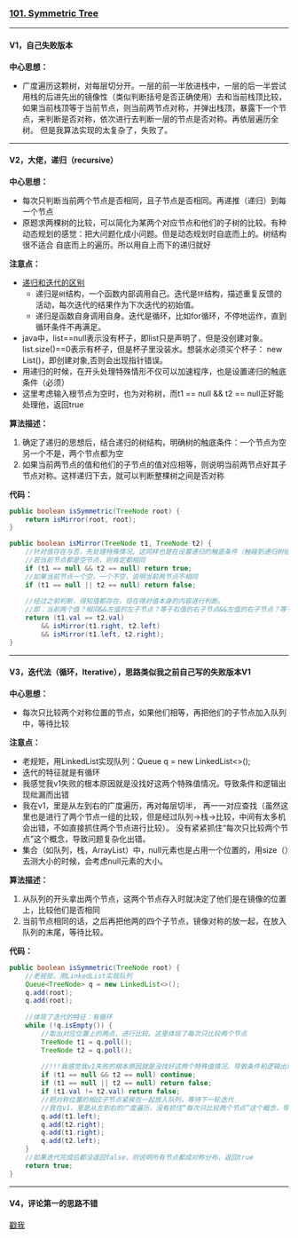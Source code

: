 ### [101. Symmetric Tree](https://leetcode.com/problems/symmetric-tree/)

---

#### V1，自己失败版本
**中心思想：**
- 广度遍历这颗树，对每层切分开。一层的前一半放进栈中，一层的后一半尝试用栈的后进先出的镜像性（类似判断括号是否正确使用）去和当前栈顶比较，
如果当前栈顶等于当前节点，则当前两节点对称，并弹出栈顶，暴露下一个节点，来判断是否对称，依次进行去判断一层的节点是否对称。再依层遍历全树。
但是我算法实现的太复杂了，失败了。

---

#### V2，大佬，递归（recursive）

**中心思想：**
- 每次只判断当前两个节点是否相同，且子节点是否相同。再递推（递归）到每一个节点
- 原题求两棵树的比较，可以简化为某两个对应节点和他们的子树的比较。有种动态规划的感觉：把大问题化成小问题。但是动态规划时自底而上的。树结构很不适合
自底而上的遍历。所以用自上而下的递归就好

**注意点：**
- [递归和迭代的区别](https://www.jianshu.com/p/32bcc45efd32)
  - 递归是`树`结构，一个函数内部调用自己。迭代是`环`结构，描述重复反馈的活动，每次迭代的结果作为下次迭代的初始值。
  - 递归是函数自身调用自身。迭代是循环，比如for循环，不停地运作，直到循环条件不再满足。
- java中，list==null表示没有杯子，即list只是声明了，但是没创建对象。list.size()==0表示有杯子，但是杯子里没装水。想装水必须买个杯子：
new List()，即创建对象,否则会出现指针错误。
- 用递归的时候，在开头处理特殊情形不仅可以加速程序，也是设置递归的触底条件（必须）
- 这里考虑输入根节点为空时，也为对称树，而t1 == null && t2 == null正好能处理他，返回true

**算法描述：**
1. 确定了递归的思想后，结合递归的树结构，明确树的触底条件：一个节点为空另一个不是，两个节点都为空
2. 如果当前两节点的值和他们的子节点的值对应相等，则说明当前两节点好其子节点对称。这样递归下去，就可以判断整棵树之间是否对称

**代码：**
```java
public boolean isSymmetric(TreeNode root) {
    return isMirror(root, root);
}

public boolean isMirror(TreeNode t1, TreeNode t2) {
    //针对值存在与否，先处理特殊情况。这同样也是在设置递归的触底条件（触碰到递归树结构的底层叶子）
    //若当前节点都是空节点，则肯定都相同
    if (t1 == null && t2 == null) return true;
    //如果当前节点一个空，一个不空，说明当前两节点不相同
    if (t1 == null || t2 == null) return false;
    
    //经过之前判断，得知值都存在，现在得对值本身的内容进行判断。
    //即：当前两个值？相同&&左值的左子节点？等于右值的右子节点&&左值的右子节点？等于右值的左子节点
    return (t1.val == t2.val)
        && isMirror(t1.right, t2.left)
        && isMirror(t1.left, t2.right);
}
```

---

#### V3，迭代法（循环，Iterative），思路类似我之前自己写的失败版本V1
**中心思想：**
- 每次只比较两个对称位置的节点，如果他们相等，再把他们的子节点加入队列中，等待比较

**注意点：**
- 老规矩，用LinkedList实现队列：Queue<TreeNode> q = new LinkedList<>();
- 迭代的特征就是有循环
- 我感觉我v1失败的根本原因就是没找好这两个特殊值情况。导致条件和逻辑出现纰漏而出错
- 我在v1，里是从左到右的广度遍历，再对每层切半，
再一一对应查找（虽然这里也是进行了两个节点一组的比较，但是经过队列->栈->比较，中间有太多机会出错，不如直接抓住两个节点进行比较）。
没有紧紧抓住“每次只比较两个节点”这个概念，导致问题复杂化出错。
- 集合（如队列，栈，ArrayList）中，null元素也是占用一个位置的，用size（）去测大小的时候，会考虑null元素的大小。

**算法描述：**
1. 从队列的开头拿出两个节点，这两个节点存入时就决定了他们是在镜像的位置上，比较他们是否相同
2. 当前节点相同的话，之后再把他两的四个子节点，镜像对称的放一起，在放入队列的末尾，等待比较。

**代码：**
```java
public boolean isSymmetric(TreeNode root) {
    //老规矩，用LinkedList实现队列
    Queue<TreeNode> q = new LinkedList<>();
    q.add(root);
    q.add(root);
    
    //体现了迭代的特征：有循环
    while (!q.isEmpty()) {
        //取出对应位置上的两点，进行比较。这里体现了每次只比较两个节点
        TreeNode t1 = q.poll();
        TreeNode t2 = q.poll();
        
        //!!!我感觉我v1失败的根本原因就是没找好这两个特殊值情况。导致条件和逻辑出现纰漏而出错
        if (t1 == null && t2 == null) continue;
        if (t1 == null || t2 == null) return false;
        if (t1.val != t2.val) return false;
        //把对称位置的相应子节点紧挨在一起放入队列，等待下一轮迭代
        //我在v1，里是从左到右的广度遍历，没有抓住“每次只比较两个节点”这个概念，导致问题复杂化出错
        q.add(t1.left);
        q.add(t2.right);
        q.add(t1.right);
        q.add(t2.left);
    }
    //如果迭代完成后都没返回false，则说明所有节点都成对称分布，返回true
    return true;
}
```

---

#### V4，评论第一的思路不错
[戳我](https://leetcode.com/problems/symmetric-tree/discuss/33054/Recursive-and-non-recursive-solutions-in-Java)


